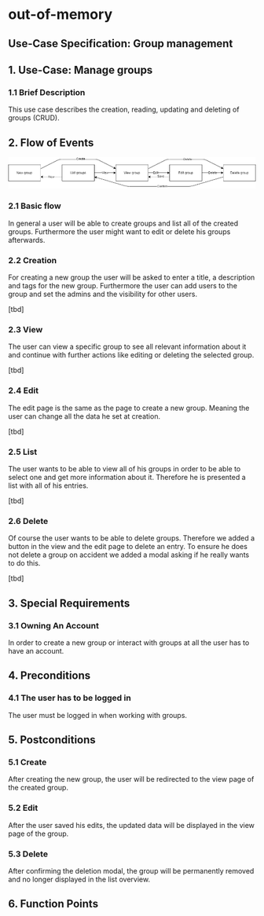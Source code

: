 # out-of-memory
## Use-Case Specification: Group management

## 1. Use-Case: Manage groups

### 1.1 Brief Description

This use case describes the creation, reading, updating and deleting of groups (CRUD).

## 2. Flow of Events

![flow_of_events](img/drawiodiagram.png)

### 2.1 Basic flow

In general a user will be able to create groups and list all of the created groups. Furthermore the user might want to edit or delete his groups afterwards.

### 2.2 Creation  

For creating a new group the user will be asked to enter a title, a description and tags for the new group. Furthermore the user can add users to the group and set the admins and the visibility for other users. 

[tbd]

### 2.3 View

The user can view a specific group to see all relevant information about it and continue with further actions like editing or deleting the selected group.

[tbd]

### 2.4 Edit

The edit page is the same as the page to create a new group. Meaning the user can change all the data he set at creation.

[tbd]

### 2.5 List

The user wants to be able to view all of his groups in order to be able to select one and get more information about it. Therefore he is presented a list with all of his entries.

[tbd]

### 2.6 Delete

Of course the user wants to be able to delete groups. Therefore we added a button in the view and the edit page to delete an entry. To ensure he does not delete a group on accident we added a modal asking if he really wants to do this.

[tbd]

## 3. Special Requirements

### 3.1 Owning An Account
        
In order to create a new group or interact with groups at all the user has to have an account.

## 4. Preconditions

### 4.1 The user has to be logged in

The user must be logged in when working with groups.

## 5. Postconditions

### 5.1 Create

After creating the new group, the user will be redirected to the view page of the created group.

### 5.2 Edit

After the user saved his edits, the updated data will be displayed in the view page of the group.

### 5.3 Delete

After confirming the deletion modal, the group will be permanently removed and no longer displayed in the list overview.

## 6. Function Points
